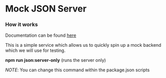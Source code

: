 # Mock JSON Server

### How it works
Documentation can be found [here](https://www.npmjs.com/package/json-server#getting-started)

This is a simple service which allows us to quickly spin up a mock backend 
which we will use for testing. 

**npm run json:server-only** (runs the server only) 

*NOTE*: You can change this command within the package.json scripts

